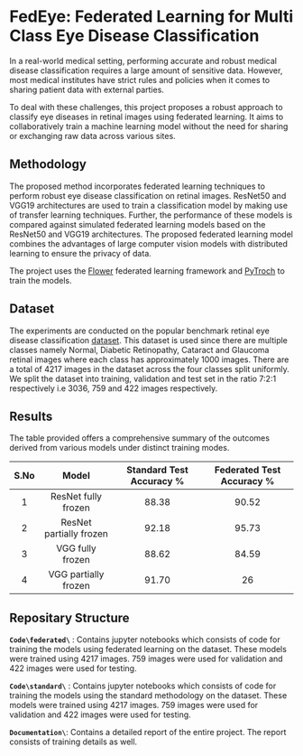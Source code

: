 # FedEye: Federated Learning for Multi Class Eye Disease Classification
In a real-world medical setting, performing accurate and robust medical disease classification requires a large amount of sensitive data. However, most medical institutes have strict rules and
policies when it comes to sharing patient data with external parties. 

To deal with these challenges, this project proposes a robust approach to classify eye diseases in retinal images using federated learning. It aims to collaboratively train a machine learning model without the need for sharing or exchanging raw data across various sites.

## Methodology

The proposed method incorporates federated learning techniques to perform robust eye disease classification on retinal images. ResNet50 and VGG19 architectures are used to train a classification model by making use of transfer learning techniques. Further, the performance of these models is compared against simulated federated learning models based on the ResNet50 and VGG19 architectures. The proposed federated learning model combines the advantages of large computer vision models with distributed learning to ensure the privacy of data.

The project uses the [Flower](https://flower.dev/) federated learning framework and [PyTroch](https://pytorch.org/) to train the models.

## Dataset

The experiments are conducted on the popular benchmark retinal eye disease classification [dataset](https://www.kaggle.com/datasets/kondwani/eye-disease-dataset). This dataset is used since there are multiple classes namely Normal, Diabetic Retinopathy, Cataract and Glaucoma retinal images where each class has approximately 1000 images. There are a total of 4217 images in the dataset across the four classes split uniformly. We split the dataset into training, validation and test set in the ratio 7:2:1 respectively i.e 3036, 759 and 422 images respectively.

## Results

The table provided offers a comprehensive summary of the outcomes derived from various models under distinct training modes.

| S.No | Model | Standard Test Accuracy % | Federated Test Accuracy % |
:-------------------------:|:-------------------------:|:-------------------------:|:-------------------------:|
1|ResNet fully frozen|88.38|90.52
2|ResNet partially frozen|92.18|95.73
3|VGG fully frozen|88.62|84.59
4|VGG partially frozen|91.70|26

## Repositary Structure

**`Code\federated\`** : Contains jupyter notebooks which consists of code for training the models using federated learning on the dataset. These models were trained using 4217 images. 759 images were used for validation and 422 images were used for testing.

**`Code\standard\`** : Contains jupyter notebooks which consists of code for training the models using the standard methodology on the dataset. These models were trained using 4217 images. 759 images were used for validation and 422 images were used for testing.

**`Documentation\`**: Contains a detailed report of the entire project. The report consists of training details as well.
